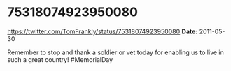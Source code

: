 # 75318074923950080
https://twitter.com/TomFrankly/status/75318074923950080
**Date:** 2011-05-30

Remember to stop and thank a soldier or vet today for enabling us to live in such a great country! #MemorialDay
